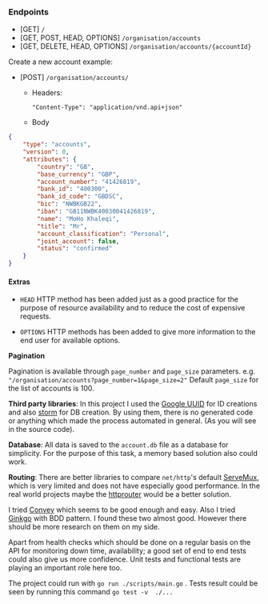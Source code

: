 ### Endpoints
- [GET] `/`
- [GET, POST, HEAD, OPTIONS] `/organisation/accounts`
- [GET, DELETE, HEAD, OPTIONS] `/organisation/accounts/{accountId}`

Create a new account example:
- [POST] `/organisation/accounts/`
    - Headers:

        `"Content-Type": "application/vnd.api+json"`
    - Body
```json
{
    "type": "accounts",
    "version": 0,
    "attributes": {
        "country": "GB",
        "base_currency": "GBP",
        "account_number": "41426819",
        "bank_id": "400300",
        "bank_id_code": "GBDSC",
        "bic": "NWBKGB22",
        "iban": "GB11NWBK40030041426819",
        "name": "MoHo Khaleqi",
        "title": "Mr",
        "account_classification": "Personal",
        "joint_account": false,
        "status": "confirmed"
    }
}
```

#### Extras

- `HEAD` HTTP method has been added just as a good practice for the purpose of resource availability and to reduce the cost of expensive requests.

- `OPTIONS` HTTP methods has been added to give more information to the end user for available options.

 __Pagination__

Pagination is available through `page_number` and `page_size` parameters. e.g. `"/organisation/accounts?page_number=1&page_size=2"` Default `page_size` for the list of accounts is 100. 


__Third party libraries__: In this project I used the [Google UUID](github.com/google/uuid) for ID creations and also [storm](github.com/asdine/storm) for DB creation. By using them, there is no generated code or anything which made the process automated in general. (As you will see in the source code). 

__Database__: All data is saved to the `account.db` file as a database for simplicity. For the purpose of this task, a memory based solution also could work.

__Routing__: There are better libraries to compare `net/http`'s default [ServeMux](http://golang.org/pkg/net/http/#ServeMux), which is very limited and does not have especially good performance. In the real world projects maybe the [httprouter](https://github.com/julienschmidt/httprouter) would be a better solution.

I tried [Convey](https://github.com/smartystreets/goconvey) which seems to be good enough and easy. Also I tried [Ginkgo](https://onsi.github.io/ginkgo) with BDD pattern. I found these two almost good. However there should be more research on them on my side.

Apart from health checks which should be done on a regular basis on the API for monitoring down time, availability; a good set of end to end tests could also give us more confidence. Unit tests and functional tests are playing an important role here too.

The project could run with `go run ./scripts/main.go` . Tests result could be seen by running this command `go test -v  ./...`
